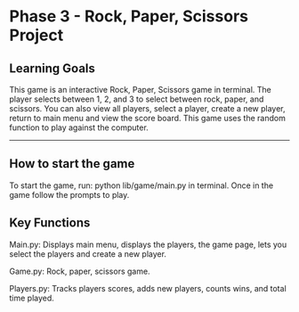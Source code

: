 # Phase 3 - Rock, Paper, Scissors Project

## Learning Goals

This game is an interactive Rock, Paper, Scissors game in terminal. The player selects between 1, 2, and 3 to select between rock, paper, and scissors. You can also view all players, select a player, create a new player, return to main menu and view the score board. This game uses the random function to play against the computer. 

---

## How to start the game

To start the game, run: python lib/game/main.py in terminal. Once in the game follow the prompts to play. 

## Key Functions
Main.py: Displays main menu, displays the players, the game page, lets you select the players and create a new player. 

Game.py: Rock, paper, scissors game. 

Players.py: Tracks players scores, adds new players, counts wins, and total time played. 

